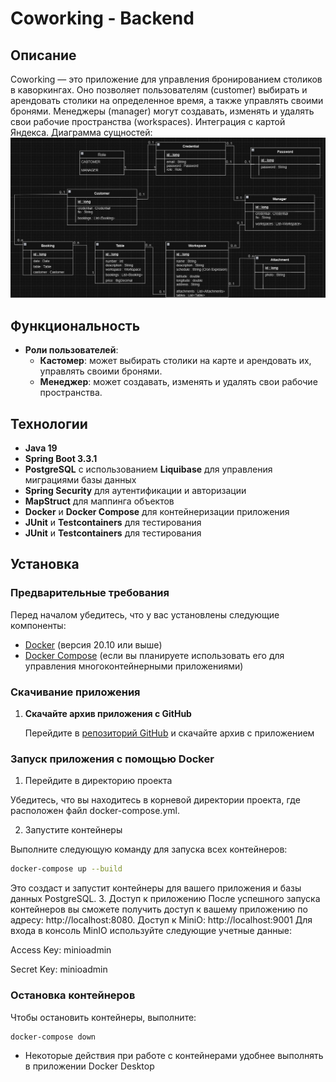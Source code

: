 # Coworking - Backend

## Описание

Coworking — это приложение для управления бронированием столиков в каворкингах. 
Оно позволяет пользователям (customer) выбирать и арендовать столики на определенное 
время, а также управлять своими бронями. Менеджеры (manager) могут создавать, изменять и 
удалять свои рабочие пространства (workspaces). Интеграция с картой Яндекса.
Диаграмма сущностей:
![Image alt](https://github.com/AnnMakogon/coworking-backend/blob/master/диаграммаСущностей.png)

## Функциональность

- **Роли пользователей**:
    - **Кастомер**: может выбирать столики на карте и арендовать их, управлять своими бронями.
    - **Менеджер**: может создавать, изменять и удалять свои рабочие пространства.

## Технологии

- **Java 19**
- **Spring Boot 3.3.1**
- **PostgreSQL** с использованием **Liquibase** для управления миграциями базы данных
- **Spring Security** для аутентификации и авторизации
- **MapStruct** для маппинга объектов
- **Docker** и **Docker Compose** для контейнеризации приложения
- **JUnit** и **Testcontainers** для тестирования
- **JUnit** и **Testcontainers** для тестирования

## Установка

### Предварительные требования

Перед началом убедитесь, что у вас установлены следующие компоненты:

- [Docker](https://www.docker.com/get-started) (версия 20.10 или выше)
- [Docker Compose](https://docs.docker.com/compose/) (если вы планируете использовать его для управления многоконтейнерными приложениями)

### Скачивание приложения

1. **Скачайте архив приложения с GitHub**

   Перейдите в [репозиторий GitHub](https://github.com/AnnMakogon/coworking-backend) и скачайте архив с приложением
### Запуск приложения с помощью Docker
1. Перейдите в директорию проекта

Убедитесь, что вы находитесь в корневой директории проекта, где расположен файл docker-compose.yml.

2. Запустите контейнеры

Выполните следующую команду для запуска всех контейнеров:

```bash
docker-compose up --build 
```
Это создаст и запустит контейнеры для вашего приложения и базы данных PostgreSQL.
3. Доступ к приложению
   После успешного запуска контейнеров вы сможете получить доступ к вашему приложению по адресу: http://localhost:8080. Доступ к MiniO: http://localhost:9001
   Для входа в консоль MinIO используйте следующие учетные данные:

Access Key: minioadmin 

Secret Key: minioadmin

### Остановка контейнеров

Чтобы остановить контейнеры, выполните:

```bash
docker-compose down
```
- Некоторые действия при работе с контейнерами удобнее выполнять в приложении Docker Desktop





